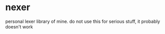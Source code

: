 # nexer
personal lexer library of mine.
do not use this for serious stuff, it probably doesn't work 
